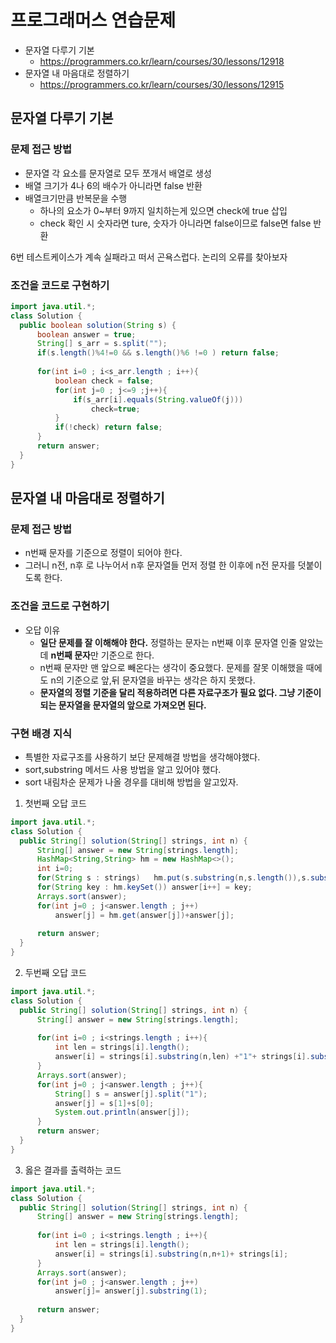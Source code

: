 # 프로그래머스 연습문제 
- 문자열 다루기 기본
    - https://programmers.co.kr/learn/courses/30/lessons/12918
- 문자열 내 마음대로 정렬하기
    - https://programmers.co.kr/learn/courses/30/lessons/12915



## 문자열 다루기 기본
### 문제 접근 방법
- 문자열 각 요소를 문자열로 모두 쪼개서 배열로 생성
- 배열 크기가 4나 6의 배수가 아니라면 false 반환
- 배열크기만큼 반복문을 수행 
    - 하나의 요소가 0~부터 9까지 일치하는게 있으면 check에 true 삽입
    - check 확인 시 숫자라면 ture, 숫자가 아니라면 false이므로 false면 false 반환

6번 테스트케이스가 계속 실패라고 떠서 곤욕스럽다. 논리의 오류를 찾아보자

### 조건을 코드로 구현하기
```java
import java.util.*;
class Solution {
  public boolean solution(String s) {
      boolean answer = true;
      String[] s_arr = s.split("");
      if(s.length()%4!=0 && s.length()%6 !=0 ) return false;
      
      for(int i=0 ; i<s_arr.length ; i++){
          boolean check = false;
          for(int j=0 ; j<=9 ;j++){
              if(s_arr[i].equals(String.valueOf(j)))
                  check=true;
          }
          if(!check) return false;
      }        
      return answer;
  }
}
```


## 문자열 내 마음대로 정렬하기
### 문제 접근 방법
- n번째 문자를 기준으로 정렬이 되어야 한다.
- 그러니 n전, n후 로 나누어서 n후 문자열들 먼저 정렬 한 이후에 n전 문자를 덧붙이도록 한다.

### 조건을 코드로 구현하기
- 오답 이유
    - **일단 문제를 잘 이해해야 한다.** 정렬하는 문자는 n번째 이후 문자열 인줄 알았는데 **n번째 문자**만 기준으로 한다.
    - n번째 문자만 맨 앞으로 빼온다는 생각이 중요했다. 문제를 잘못 이해했을 때에도 n의 기준으로 앞,뒤 문자열을 바꾸는 생각은 하지 못했다. 
    - **문자열의 정렬 기준을 달리 적용하려면 다른 자료구조가 필요 없다. 그냥 기준이 되는 문자열을 문자열의 앞으로 가져오면 된다.**

### 구현 배경 지식
- 특별한 자료구조를 사용하기 보단 문제해결 방법을 생각해야했다. 
- sort,substring 메서드 사용 방법을 알고 있어야 했다.
- sort 내림차순 문제가 나올 경우를 대비해 방법을 알고있자.


1. 첫번째 오답 코드
```java
import java.util.*;
class Solution {
  public String[] solution(String[] strings, int n) {
      String[] answer = new String[strings.length];
      HashMap<String,String> hm = new HashMap<>();
      int i=0;
      for(String s : strings)   hm.put(s.substring(n,s.length()),s.substring(0,n));
      for(String key : hm.keySet()) answer[i++] = key;
      Arrays.sort(answer);
      for(int j=0 ; j<answer.length ; j++)
          answer[j] = hm.get(answer[j])+answer[j];    
      
      return answer;
  }
}
```


2. 두번째 오답 코드
```java
import java.util.*;
class Solution {
  public String[] solution(String[] strings, int n) {
      String[] answer = new String[strings.length];
     
      for(int i=0 ; i<strings.length ; i++){
          int len = strings[i].length();
          answer[i] = strings[i].substring(n,len) +"1"+ strings[i].substring(0,n);
      }   
      Arrays.sort(answer);
      for(int j=0 ; j<answer.length ; j++){    
          String[] s = answer[j].split("1");
          answer[j] = s[1]+s[0];
          System.out.println(answer[j]);
      }
      return answer;
  }
}
```

3. 옳은 결과를 출력하는 코드
```java
import java.util.*;
class Solution {
  public String[] solution(String[] strings, int n) {
      String[] answer = new String[strings.length];
     
      for(int i=0 ; i<strings.length ; i++){
          int len = strings[i].length();
          answer[i] = strings[i].substring(n,n+1)+ strings[i];
      }   
      Arrays.sort(answer);
      for(int j=0 ; j<answer.length ; j++)  
          answer[j]= answer[j].substring(1);
      
      return answer;
  }
}
```
